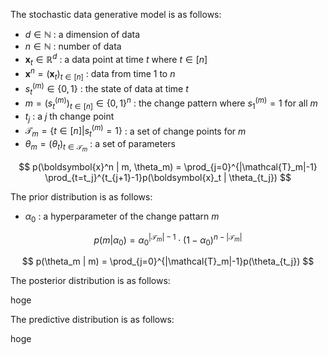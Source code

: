 <!-- Document Author
Kairi Suzuki <szk8258@gmail.com>
-->
The stochastic data generative model is as follows:

- $d \in \mathbb{N}$ : a dimension of data
- $n \in \mathbb{N}$ : number of data
- $\boldsymbol{x}_t \in \mathbb{R}^d$ : a data point at time $t$ where $t \in [n]$
- $\boldsymbol{x}^n = (\boldsymbol{x}_t)_{t \in [n]}$ : data from time 1 to $n$
- $s^{(m)}_t \in \{0, 1\}$ : the state of data at time $t$
- $m = (s^{(m)}_t)_{t \in [n]} \in \{0, 1\}^{n}$ : the change pattern where $s^{(m)}_1=1$ for all $m$
- $t_j$ : a $j$ th change point
- $\mathcal{T}_m = \{t \in [n] | s^{(m)}_t=1 \}$ : a set of change points for $m$
- $\theta_m = (\theta_t)_{t \in \mathcal{T}_m}$ : a set of parameters

$$
p(\boldsymbol{x}^n | m, \theta_m) = \prod_{j=0}^{|\mathcal{T}_m|-1} \prod_{t=t_j}^{t_{j+1}-1}p(\boldsymbol{x}_t | \theta_{t_j})
$$

The prior distribution is as follows:

- $\alpha_0$ :  a hyperparameter of the change pattarn $m$

$$
p(m | \alpha_0) = \alpha_0^{|\mathcal{T}_m|-1} \cdot (1 - \alpha_0)^{n - |\mathcal{T}_m|}
$$

$$
p(\theta_m | m) = \prod_{j=0}^{|\mathcal{T}_m|-1}p(\theta_{t_j})
$$

The posterior distribution is as follows:

hoge

The predictive distribution is as follows:

hoge
